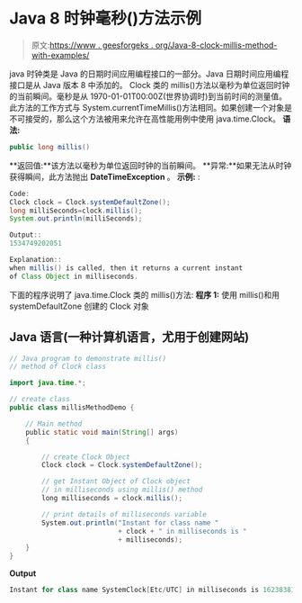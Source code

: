 # Java 8 时钟毫秒()方法示例

> 原文:[https://www . geesforgeks . org/Java-8-clock-millis-method-with-examples/](https://www.geeksforgeeks.org/java-8-clock-millis-method-with-examples/)

java 时钟类是 Java 的日期时间应用编程接口的一部分。Java 日期时间应用编程接口是从 Java 版本 8 中添加的。
Clock 类的 millis()方法以毫秒为单位返回时钟的当前瞬间。毫秒是从 1970-01-01T00:00Z(世界协调时)到当前时间的测量值。此方法的工作方式与 System.currentTimeMillis()方法相同。如果创建一个对象是不可接受的，那么这个方法被用来允许在高性能用例中使用 java.time.Clock。
**语法:**

```java
public long millis()
```

**返回值:**该方法以毫秒为单位返回时钟的当前瞬间。
**异常:**如果无法从时钟获得瞬间，此方法抛出 **DateTimeException** 。
**示例:** :

```java
Code:
Clock clock = Clock.systemDefaultZone();
long milliSeconds=clock.millis();
System.out.println(milliSeconds);

Output:: 
1534749202051

Explanation:: 
when millis() is called, then it returns a current instant
of Class Object in milliseconds. 
```

下面的程序说明了 java.time.Clock 类的 millis()方法:
**程序 1:** 使用 millis()和用 systemDefaultZone 创建的 Clock 对象

## Java 语言(一种计算机语言，尤用于创建网站)

```java
// Java program to demonstrate millis()
// method of Clock class

import java.time.*;

// create class
public class millisMethodDemo {

    // Main method
    public static void main(String[] args)
    {

        // create Clock Object
        Clock clock = Clock.systemDefaultZone();

        // get Instant Object of Clock object
        // in milliseconds using millis() method
        long milliseconds = clock.millis();

        // print details of milliseconds variable
        System.out.println("Instant for class name "
                           + clock + " in milliseconds is "
                           + milliseconds);
    }
}
```

**Output**

```java
Instant for class name SystemClock[Etc/UTC] in milliseconds is 1623838188802

```